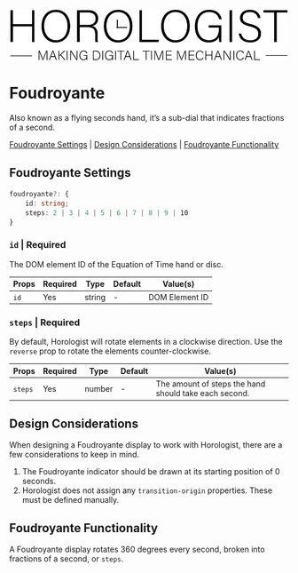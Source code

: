 <p align="center">
  <img src="/assets/logo-horologist.svg" alt="Horologist Logo - Making digital time mechanical" width="500" />
</p>

# Foudroyante

Also known as a flying seconds hand, it’s a sub-dial that indicates fractions of a second.

[Foudroyante Settings](#foudroyante-of-time-settings) |
[Design Considerations](#design-considerations) |
[Foudroyante Functionality](#foudroyante-of-time-functionality)

## Foudroyante Settings

```ts
foudroyante?: {
    id: string;
    steps: 2 | 3 | 4 | 5 | 6 | 7 | 8 | 9 | 10
}
```

### `id` | Required

The DOM element ID of the Equation of Time hand or disc.

| Props | Required | Type   | Default | Value(s)       |
| ----- | -------- | ------ | ------- | -------------- |
| `id`  | Yes      | string | -       | DOM Element ID |

### `steps` | Required

By default, Horologist will rotate elements in a clockwise direction. Use the `reverse` prop to
rotate the elements counter-clockwise.

| Props   | Required | Type   | Default | Value(s)                                              |
| ------- | -------- | ------ | ------- | ----------------------------------------------------- |
| `steps` | Yes      | number | -       | The amount of steps the hand should take each second. |

## Design Considerations

When designing a Foudroyante display to work with Horologist, there are a few considerations to keep
in mind.

1. The Foudroyante indicator should be drawn at its starting position of 0 seconds.
2. Horologist does not assign any `transition-origin` properties. These must be defined manually.

## Foudroyante Functionality

A Foudroyante display rotates 360 degrees every second, broken into fractions of a second, or
`steps`.
